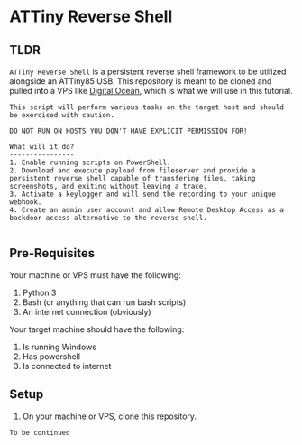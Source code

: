 # ATTiny Reverse Shell

## TLDR

`ATTiny Reverse Shell` is a persistent reverse shell framework to be utilized alongside an ATTiny85 USB. This repository is meant to be cloned and pulled into a VPS like [Digital Ocean](https://digitalocean.com), which is what we will use in this tutorial.

```
This script will perform various tasks on the target host and should be exercised with caution.

DO NOT RUN ON HOSTS YOU DON'T HAVE EXPLICIT PERMISSION FOR!

What will it do?
----------------
1. Enable running scripts on PowerShell.
2. Download and execute payload from fileserver and provide a persistent reverse shell capable of transfering files, taking screenshots, and exiting without leaving a trace.
3. Activate a keylogger and will send the recording to your unique webhook.
4. Create an admin user account and allow Remote Desktop Access as a backdoor access alternative to the reverse shell.


```

## Pre-Requisites

Your machine or VPS must have the following:

1. Python 3
2. Bash (or anything that can run bash scripts)
3. An internet connection (obviously)

Your target machine should have the following:

1. Is running Windows
2. Has powershell
3. Is connected to internet

## Setup

1. On your machine or VPS, clone this repository.

`To be continued`
